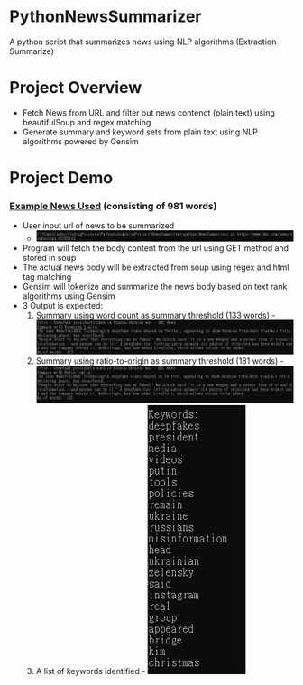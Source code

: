 # PythonNewsSummarizer
A python script that summarizes news using NLP algorithms (Extraction Summarize)

# Project Overview
- Fetch News from URL and filter out news contenct (plain text) using beautifulSoup and regex matching
- Generate summary and keyword sets from plain text using NLP algorithms powered by Gensim

# Project Demo 
### [Example News Used](https://www.bbc.com/news/technology-60780142) (consisting of 981 words)
- User input url of news to be summarized
    - ![terminal](doc/demo-terminal.JPG)
- Program will fetch the body content from the url using GET method and stored in soup
- The actual news body will be extracted from soup using regex and html tag matching
- Gensim will tokenize and summarize the news body based on text rank algorithms using Gensim
- 3 Output is expected:
    1. Summary using word count as summary threshold (133 words)
      - ![kw](doc/demo-summaryKWLimit.JPG)
    2. Summary using ratio-to-origin as summary threshold (181 words)
      - ![ratio](doc/demo-summaryRatioLimit.JPG)
    3. A list of keywords identified
      - ![kwlist](doc/demo-keywordSet.JPG) 
